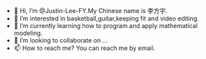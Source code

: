 - 👋 Hi, I’m @Justin-Lee-FY.My Chinese name is 李方宇.
- 👀 I’m interested in basketball,guitar,keeping fit and video editing.
- 🌱 I’m currently learning how to program and apply mathematical modeling.
- 💞️ I’m looking to collaborate on ...
- 📫 How to reach me? You can reach me by email.

<!---
Justin-Lee-FY/Justin-Lee-FY is a ✨ special ✨ repository because its `README.md` (this file) appears on your GitHub profile.
You can click the Preview link to take a look at your changes.
--->
